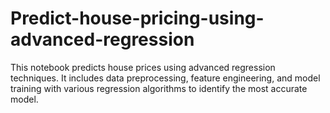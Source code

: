 # Predict-house-pricing-using-advanced-regression
This notebook predicts house prices using advanced regression techniques. It includes data preprocessing, feature engineering, and model training with various regression algorithms to identify the most accurate model.
